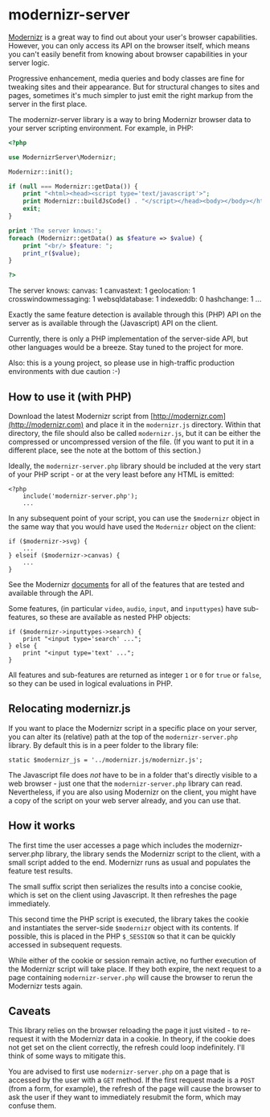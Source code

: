 # modernizr-server

[Modernizr](http://modernizr.com) is a great way to find out about your user's
browser capabilities. However, you can only access its API on the browser
itself, which means you can't easily benefit from knowing about browser
capabilities in your server logic.

Progressive enhancement, media queries and body classes are fine for tweaking
sites and their appearance. But for structural changes to sites and pages,
sometimes it's much simpler to just emit the right markup from the server in the
first place.

The modernizr-server library is a way to bring Modernizr browser data to your
server scripting environment. For example, in PHP:

```php
<?php

use ModernizrServer\Modernizr;

Modernizr::init();

if (null === Modernizr::getData()) {
    print "<html><head><script type='text/javascript'>";
    print Modernizr::buildJsCode() . "</script></head><body></body></html>";
    exit;
}

print 'The server knows:';
foreach (Modernizr::getData() as $feature => $value) {
    print "<br/> $feature: ";
    print_r($value);
}

?>
```

The server knows:
canvas: 1
canvastext: 1
geolocation: 1
crosswindowmessaging: 1
websqldatabase: 1
indexeddb: 0
hashchange: 1
...

Exactly the same feature detection is available through this (PHP) API on the
server as is available through the (Javascript) API on the client.

Currently, there is only a PHP implementation of the server-side API, but other
languages would be a breeze. Stay tuned to the project for more.

Also: this is a young project, so please use in high-traffic production
environments with due caution :-)


## How to use it (with PHP)

Download the latest Modernizr script from
[http://modernizr.com](http://modernizr.com) and place it in the `modernizr.js`
directory. Within that directory, the file should also be called `modernizr.js`,
but it can be either the compressed or uncompressed version of the file. (If you
want to put it in a different place, see the note at the bottom of this
section.)

Ideally, the `modernizr-server.php` library should be included at the very start of
your PHP script - or at the very least before any HTML is emitted:

    <?php
        include('modernizr-server.php');
        ...

In any subsequent point of your script, you can use the `$modernizr` object in the
same way that you would have used the `Modernizr` object on the client:

    if ($modernizr->svg) {
        ...
    } elseif ($modernizr->canvas) {
        ...
    }
        
See the Modernizr [documents](www.modernizr.com/docs/) for all of the features
that are tested and available through the API.
        
Some features, (in particular `video`, `audio`, `input`, and `inputtypes`)
have sub-features, so these are available as nested PHP objects:
 
    if ($modernizr->inputtypes->search) {
        print "<input type='search' ...";
    } else {
        print "<input type='text' ...";
    }
    
All features and sub-features are returned as integer `1` or `0` for `true` or
`false`, so they can be used in logical evaluations in PHP.


## Relocating modernizr.js

If you want to place the Modernizr script in a specific place on your server,
you can alter its (relative) path at the top of the `modernizr-server.php` library.
By default this is in a peer folder to the library file:

    static $modernizr_js = '../modernizr.js/modernizr.js';

The Javascript file does *not* have to be in a folder that's directly visible to
a web browser - just one that the `modernizr-server.php` library can read.
Nevertheless, if you are also using Modernizr on the client, you might have a
copy of the script on your web server already, and you can use that.


## How it works

The first time the user accesses a page which includes the modernizr-server.php
library, the library sends the Modernizr script to the client, with a small
script added to the end. Modernizr runs as usual and populates the feature test
results.

The small suffix script then serializes the results into a concise cookie, which
is set on the client using Javascript. It then refreshes the page immediately.

This second time the PHP script is executed, the library takes the
cookie and instantiates the server-side `$modernizr` object with its contents. If
possible, this is placed in the PHP `$_SESSION` so that it can be quickly accessed
in subsequent requests.

While either of the cookie or session remain active, no further execution of the
Modernizr script will take place. If they both expire, the next request to a
page containing `modernizr-server.php` will cause the browser to rerun the
Modernizr tests again.


## Caveats

This library relies on the browser reloading the page it just visited - to
re-request it with the Modernizr data in a cookie. In theory, if the cookie does
not get set on the client correctly, the refresh could loop indefinitely. I'll
think of some ways to mitigate this.

You are advised to first use `modernizr-server.php` on a page that is accessed by
the user with a `GET` method. If the first request made is a `POST` (from a form,
for example), the refresh of the page will cause the browser to ask the user if
they want to immediately resubmit the form, which may confuse them.
